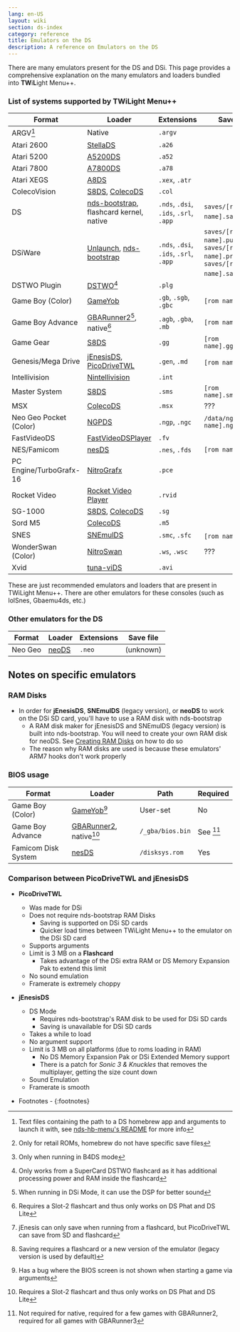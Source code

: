 ```yaml
---
lang: en-US
layout: wiki
section: ds-index
category: reference
title: Emulators on the DS
description: A reference on Emulators on the DS
---
```


There are many emulators present for the DS and DSi. This page provides a comprehensive explanation on the many emulators and loaders bundled into **TW**i**L**ight Menu++.

### List of systems supported by TWiLight Menu++

| Format                  | Loader                                           | Extensions                             | Save file                                                                  |
| ----------------------- | ------------------------------------------------ | -------------------------------------- | -------------------------------------------------------------------------- |
| ARGV[^1]                | Native                                           | `.argv`                                |                                                                            |
| Atari 2600              | [StellaDS][stellads]                             | `.a26`                                 |                                                                            |
| Atari 5200              | [A5200DS][a5200ds]                               | `.a52`                                 |                                                                            |
| Atari 7800              | [A7800DS][a7800ds]                               | `.a78`                                 |                                                                            |
| Atari XEGS              | [A8DS][a8ds]                                     | `.xex`, `.atr`                         |                                                                            |
| ColecoVision            | [S8DS][s8ds], [ColecoDS][colecods]               | `.col`                                 |                                                                            |
| DS                      | [nds-bootstrap][ndsbs], flashcard kernel, native | `.nds`, `.dsi`, `.ids`, `.srl`, `.app` | `saves/[rom name].sav`[^2]                                                 |
| DSiWare                 | [Unlaunch][unlaunch], [nds-bootstrap][ndsbs]     | `.nds`, `.dsi`, `.ids`, `.srl`, `.app` | `saves/[rom name].pub`, `saves/[rom name].prv`, `saves/[rom name].sav`[^7] |
| DSTWO Plugin            | [DSTWO][dstwo][^3]                               | `.plg`                                 |                                                                            |
| Game Boy (Color)        | [GameYob][gameyob]                               | `.gb`, `.sgb`, `.gbc`                  | `[rom name].sav`                                                           |
| Game Boy Advance        | [GBARunner2][gbarunner2][^4], native[^5]         | `.agb`, `.gba`, `.mb`                  | `[rom name].sav`                                                           |
| Game Gear               | [S8DS][s8ds]                                     | `.gg`                                  | `[rom name].gg.sav`                                                        |
| Genesis/Mega Drive      | [jEnesisDS][jenesis], [PicoDriveTWL][pdtwl]      | `.gen`, `.md`                          | `[rom name].srm`[^6]                                                       |
| Intellivision           | [Nintellivision][nintellivision]                 | `.int`                                 |                                                                            |
| Master System           | [S8DS][s8ds]                                     | `.sms`                                 | `[rom name].sms.sav`                                                       |
| MSX                     | [ColecoDS][colecods]                             | `.msx`                                 | ???                                                                        |
| Neo Geo Pocket (Color)  | [NGPDS][ngpds]                                   | `.ngp`, `.ngc`                         | `/data/ngpds/[rom name].ngp.fla`                                           |
| FastVideoDS             | [FastVideoDSPlayer][fastvideodsplayer]           | `.fv`                                  |                                                                            |
| NES/Famicom             | [nesDS][nesds]                                   | `.nes`, `.fds`                         | `[rom name].sav`                                                           |
| PC Engine/TurboGrafx-16 | [NitroGrafx][nitrografx]                         | `.pce`                                 |                                                                            |
| Rocket Video            | [Rocket Video Player][rvidplayer]                | `.rvid`                                |                                                                            |
| SG-1000                 | [S8DS][s8ds], [ColecoDS][colecods]               | `.sg`                                  |                                                                            |
| Sord M5                 | [ColecoDS][colecods]                             | `.m5`                                  |                                                                            |
| SNES                    | [SNEmulDS][snemulds]                             | `.smc`, `.sfc`                         | `[rom name].srm`[^8]                                                       |
| WonderSwan (Color)      | [NitroSwan][nitroswan]                           | `.ws`, `.wsc`                          | ???                                                                        |
| Xvid                    | [tuna-viDS][tunavids]                            | `.avi`                                 |                                                                            |

These are just recommended emulators and loaders that are present in TWiLight Menu++. There are other emulators for these consoles (such as lolSnes, Gbaemu4ds, etc.)

### Other emulators for the DS

| Format                  | Loader                                           | Extensions                             | Save file                                      |
| ----------------------- | ------------------------------------------------ | -------------------------------------- | ---------------------------------------------- |
| Neo Geo                 | [neoDS][neods]                                   | `.neo`                                 | (unknown)                                      |

## Notes on specific emulators
### RAM Disks
- In order for **jEnesisDS**, **SNEmulDS** (legacy version), or **neoDS** to work on the DSi SD card, you'll have to use a RAM disk with nds-bootstrap
    - A RAM disk maker for jEnesisDS and SNEmulDS (legacy version) is built into nds-bootstrap. You will need to create your own RAM disk for neoDS. See [Creating RAM Disks](../twilightmenu/creating-ram-disks) on how to do so
    - The reason why RAM disks are used is because these emulators' ARM7 hooks don't work properly

### BIOS usage

| Format                  | Loader                                           | Path                                   | Required |
| ----------------------- | ------------------------------------------------ | -------------------------------------- | -------- |
| Game Boy (Color)        | [GameYob][gameyob][^9]                           | User-set                               | No       |
| Game Boy Advance        | [GBARunner2][gbarunner2], native[^5]             | `/_gba/bios.bin`                       | See [^10] |
| Famicom Disk System     | [nesDS][nesds]                                   | `/disksys.rom`                         | Yes      |

### Comparison between PicoDriveTWL and jEnesisDS
- **PicoDriveTWL**
    - Was made for DSi
    - Does not require nds-bootstrap RAM Disks
        - Saving is supported on DSi SD cards
        - Quicker load times between TWiLight Menu++ to the emulator on the DSi SD card
    - Supports arguments
    - Limit is 3 MB on a **Flashcard**
        - Takes advantage of the DSi extra RAM or DS Memory Expansion Pak to extend this limit
    - No sound emulation
    - Framerate is extremely choppy

- **jEnesisDS**
    - DS Mode
        - Requires nds-bootstrap's RAM disk to be used for DSi SD cards
        - Saving is unavailable for DSi SD cards
    - Takes a while to load
    - No argument support
    - Limit is 3 MB on all platforms (due to roms loading in RAM)
        - No DS Memory Expansion Pak or DSi Extended Memory support
        - There is a patch for *Sonic 3 & Knuckles* that removes the multiplayer, getting the size count down
    - Sound Emulation
    - Framerate is smooth

[^1]: Text files containing the path to a DS homebrew app and arguments to launch it with, see [nds-hb-menu's README](https://github.com/devkitPro/nds-hb-menu#passing-arguments) for more info
[^2]: Only for retail ROMs, homebrew do not have specific save files
[^3]: Only works from a SuperCard DSTWO flashcard as it has additional processing power and RAM inside the flashcard
[^4]: When running in DSi Mode, it can use the DSP for better sound
[^5]: Requires a Slot-2 flashcart and thus only works on DS Phat and DS Lite
[^6]: jEnesis can only save when running from a flashcard, but PicoDriveTWL can save from SD and flashcard
[^7]: Only when running in B4DS mode
[^8]: Saving requires a flashcard or a new version of the emulator (legacy version is used by default)
[^9]: Has a bug where the BIOS screen is not shown when starting a game via arguments
[^10]: Not required for native, required for a few games with GBARunner2, required for all games with GBARunner3

- Footnotes -
{:footnotes}


<!-- Links for tables -->
[a5200ds]: https://github.com/wavemotion-dave/A5200DS
[a7800ds]: https://github.com/wavemotion-dave/A7800DS
[a8ds]: https://github.com/wavemotion-dave/A8DS
[colecods]: https://github.com/wavemotion-dave/ColecoDS
[dstwo]: http://eng.supercard.sc
[fastvideodsplayer]: https://github.com/Gericom/FastVideoDSPlayer
[gameyob]: https://github.com/Drenn1/GameYob
[gbarunner2]: https://github.com/Gericom/GBARunner2
[jenesis]: https://www.gamebrew.org/wiki/JEnesisDS
[ndsbs]: https://github.com/DS-Homebrew/nds-bootstrap
[nesds]: https://github.com/DS-Homebrew/NesDS
[ngpds]: https://github.com/FluBBaOfWard/NGPDS
[nitrografx]: https://www.gamebrew.org/wiki/NitroGrafx
[nitroswan]: https://github.com/FluBBaOfWard/NitroSwan
[pdtwl]: https://github.com/DS-Homebrew/PicoDriveTWL
[rvidplayer]: https://gbatemp.net/threads/539163
[s8ds]: https://github.com/FluBBaOfWard/S8DS
[snemulds]: https://www.gamebrew.org/wiki/SnemulDS_-_Revival
[stellads]: https://github.com/wavemotion-dave/StellaDS
[unlaunch]: https://problemkaputt.de/unlaunch.htm
[neods]: https://www.gamebrew.org/wiki/NeoDS
[nintellivision]: https://github.com/wavemotion-dave/NINTV-DS
[tunavids]: https://github.com/chishm/tuna-vids

